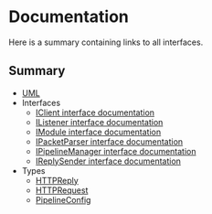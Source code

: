 # Documentation
Here is a summary containing links to all interfaces.

## Summary
  * [UML](architecture.puml)
  * Interfaces
    * [IClient interface documentation](interfaces/IClient.md)
    * [IListener interface documentation](interfaces/IClient.md)
    * [IModule interface documentation](interfaces/IClient.md)
    * [IPacketParser interface documentation](interfaces/IClient.md)
    * [IPipelineManager interface documentation](interfaces/IClient.md)
    * [IReplySender interface documentation](interfaces/IClient.md)
  * Types
    * [HTTPReply](interfaces/types/HttpReply.md)
    * [HTTPRequest](interfaces/types/HttpRequest.md)
    * [PipelineConfig](interfaces/types/PipelineConfig.md)
